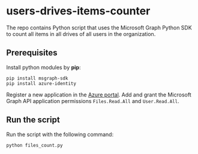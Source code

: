 # users-drives-items-counter

The repo contains Python script that uses the Microsoft Graph Python SDK to count all items in all drives of all users in the organization.

## Prerequisites

Install python modules by **pip**:

```
pip install msgraph-sdk
pip install azure-identity
```

Register a new application in the [Azure portal](https://portal.azure.com/). Add and grant the Microsoft Graph API application permissions `Files.Read.All` and `User.Read.All`.

## Run the script

Run the script with the following command:

```
python files_count.py
```